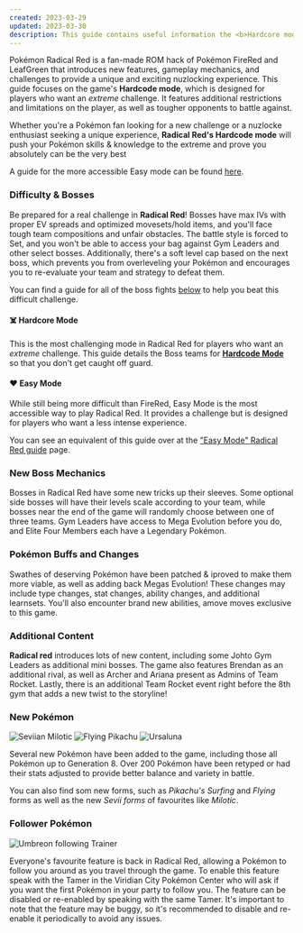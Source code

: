 ```yaml
---
created: 2023-03-29
updated: 2023-03-30
description: This guide contains useful information the <b>Hardcore mode</b> of the ROM Hack <b>Radical Red</b> Nuzlockes. It details some of the game's unique features, lists available Pokémon, the number of encounters, and detailed overviews of all Boss battles.
---
```


Pokémon Radical Red is a fan-made ROM hack of Pokémon FireRed and LeafGreen that introduces new features, gameplay mechanics, and challenges to provide a unique and exciting nuzlocking experience. This guide focuses on the game's **Hardcode mode**, which is designed for players who want an _extreme_ challenge. It features additional restrictions and limitations on the player, as well as tougher opponents to battle against.

Whether you're a Pokémon fan looking for a new challenge or a nuzlocke enthusiast seeking a unique experience, **Radical Red's Hardcode mode** will push your Pokémon skills & knowledge to the extreme and prove you absolutely can be the very best

A guide for the more accessible Easy mode can be found [here](https://nuzlocke.app/guides/radical-rad).

### Difficulty & Bosses

Be prepared for a real challenge in **Radical Red**! Bosses have max IVs with proper EV spreads and optimized movesets/hold items, and you'll face tough team compositions and unfair obstacles. The battle style is forced to Set, and you won't be able to access your bag against Gym Leaders and other select bosses. Additionally, there's a soft level cap based on the next boss, which prevents you from overleveling your Pokémon and encourages you to re-evaluate your team and strategy to defeat them.

You can find a guide for all of the boss fights
[below](https://nuzlocke.app/guides/radical-red#gym-leader) to help you beat this difficult challenge.

#### **☠️ Hardcore Mode**

This is the most challenging mode in Radical Red for players who want an _extreme_ challenge. This guide details the Boss teams for [**Hardcode Mode**]() so that you don't get caught off guard.

#### **❤️ Easy Mode**

While still being more difficult than FireRed, Easy Mode is the most accessible way to play Radical Red. It provides a challenge but is designed for players who want a less intense experience.

You can see an equivalent of this guide over at the ["Easy Mode" Radical Red guide](https://nuzlocke.app/guides/radical-red) page.

### New Boss Mechanics

Bosses in Radical Red have some new tricks up their sleeves. Some optional side bosses will have their levels scale according to your team, while bosses near the end of the game will randomly choose between one of three teams. Gym Leaders have access to Mega Evolution before you do, and Elite Four Members each have a Legendary Pokémon.

### Pokémon Buffs and Changes

Swathes of deserving Pokémon have been patched & iproved to make them more viable, as well as adding back Megas Evolution! These changes may include type changes, stat changes, ability changes, and additional learnsets. You'll also encounter brand new abilities, amove moves exclusive to this game.

### Additional Content

**Radical red** introduces lots of new content, including some Johto Gym Leaders as additional mini bosses. The game also features Brendan as an additional rival, as well as Archer and Ariana present as Admins of Team Rocket. Lastly, there is an additional Team Rocket event right before the 8th gym that adds a new twist to the storyline!

### New Pokémon

![Seviian Milotic](https://img.nuzlocke.app/sprites/radred/milotic-sevii.png "Seviian Milotic")
![Flying Pikachu](https://img.nuzlocke.app/sprites/radred/pikachu-flying.png "Flying Pikachu")
![Ursaluna](https://img.nuzlocke.app/sprites/base/901.png "Ursaluna")

Several new Pokémon have been added to the game, including those all Pokémon up to Generation 8. Over
200 Pokémon have been retyped or had their stats adjusted to provide better balance and variety in battle.

You can also find som new forms, such as _Pikachu's Surfing_ and _Flying_ forms as well as the new _Sevii forms_ of favourites like _Milotic_.

### Follower Pokémon

![Umbreon following Trainer](https://img.nuzlocke.app/content/follower.png "Follower Pokémon")

Everyone's favourite feature is back in Radical Red,  allowing a Pokémon to follow you around as you travel through the game. To enable this feature speak with the Tamer in the Viridian City Pokémon Center who will ask if you want the first Pokémon in your party to follow you. The feature can be disabled or re-enabled by speaking with the same Tamer. It's important to note that the feature may be buggy, so it's recommended to disable and re-enable it periodically to avoid any issues.
